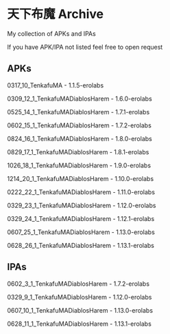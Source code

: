 # 天下布魔 Archive

My collection of APKs and IPAs

If you have APK/IPA not listed feel free to open request

## APKs

0317_10_TenkafuMA - 1.1.5-erolabs

0309_12_1_TenkafuMADiablosHarem - 1.6.0-erolabs

0525_14_1_TenkafuMADiablosHarem - 1.7.1-erolabs

0602_15_1_TenkafuMADiablosHarem - 1.7.2-erolabs

0824_16_1_TenkafuMADiablosHarem - 1.8.0-erolabs

0829_17_1_TenkafuMADiablosHarem - 1.8.1-erolabs

1026_18_1_TenkafuMADiablosHarem - 1.9.0-erolabs

1214_20_1_TenkafuMADiablosHarem - 1.10.0-erolabs

0222_22_1_TenkafuMADiablosHarem - 1.11.0-erolabs

0329_23_1_TenkafuMADiablosHarem - 1.12.0-erolabs

0329_24_1_TenkafuMADiablosHarem - 1.12.1-erolabs

0607_25_1_TenkafuMADiablosHarem - 1.13.0-erolabs

0628_26_1_TenkafuMADiablosHarem - 1.13.1-erolabs

## IPAs

0602_3_1_TenkafuMADiablosHarem - 1.7.2-erolabs

0329_9_1_TenkafuMADiablosHarem - 1.12.0-erolabs

0607_10_1_TenkafuMADiablosHarem - 1.13.0-erolabs

0628_11_1_TenkafuMADiablosHarem - 1.13.1-erolabs
